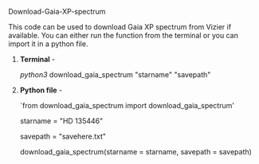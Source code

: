 Download-Gaia-XP-spectrum

This code can be used to download Gaia XP spectrum from Vizier if available. You can either run the function from the terminal or you can import it in a python file.

1. **Terminal** - 

   *python3* download_gaia_spectrum "starname" "savepath"


2. **Python file** -

      `from download_gaia_spectrum import download_gaia_spectrum'       

      starname = "HD 135446"

      savepath = "savehere.txt"

      download_gaia_spectrum(starname = starname, savepath = savepath)
